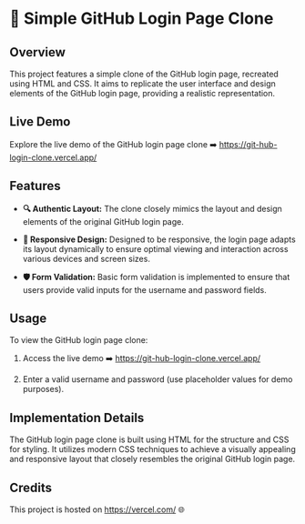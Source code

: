 # **🔑 Simple GitHub Login Page Clone**

## Overview

This project features a simple clone of the GitHub login page, recreated using HTML and CSS. It aims to replicate the user interface and design elements of the GitHub login page, providing a realistic representation.

## Live Demo

Explore the live demo of the GitHub login page clone ➡️ https://git-hub-login-clone.vercel.app/

## Features

- **🔍 Authentic Layout:** The clone closely mimics the layout and design elements of the original GitHub login page.
  
- **📱 Responsive Design:** Designed to be responsive, the login page adapts its layout dynamically to ensure optimal viewing and interaction across various devices and screen sizes.
  
- **🛡️ Form Validation:** Basic form validation is implemented to ensure that users provide valid inputs for the username and password fields.

## Usage

To view the GitHub login page clone:

1. Access the live demo ➡️ https://git-hub-login-clone.vercel.app/
  
2. Enter a valid username and password (use placeholder values for demo purposes).

## Implementation Details

The GitHub login page clone is built using HTML for the structure and CSS for styling. It utilizes modern CSS techniques to achieve a visually appealing and responsive layout that closely resembles the original GitHub login page.

## Credits

This project is hosted on https://vercel.com/ 🌐
